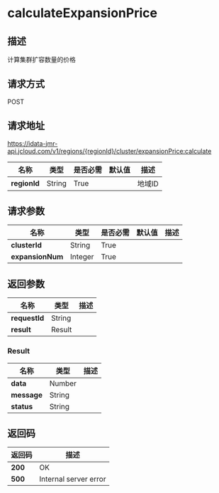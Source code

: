 # calculateExpansionPrice


## 描述
计算集群扩容数量的价格

## 请求方式
POST

## 请求地址
https://idata-jmr-api.jcloud.com/v1/regions/{regionId}/cluster/expansionPrice:calculate

|名称|类型|是否必需|默认值|描述|
|---|---|---|---|---|
|**regionId**|String|True||地域ID|

## 请求参数
|名称|类型|是否必需|默认值|描述|
|---|---|---|---|---|
|**clusterId**|String|True|||
|**expansionNum**|Integer|True|||


## 返回参数
|名称|类型|描述|
|---|---|---|
|**requestId**|String||
|**result**|Result||


### <a name="Result">Result</a>
|名称|类型|描述|
|---|---|---|
|**data**|Number||
|**message**|String||
|**status**|String||

## 返回码
|返回码|描述|
|---|---|
|**200**|OK|
|**500**|Internal server error|
